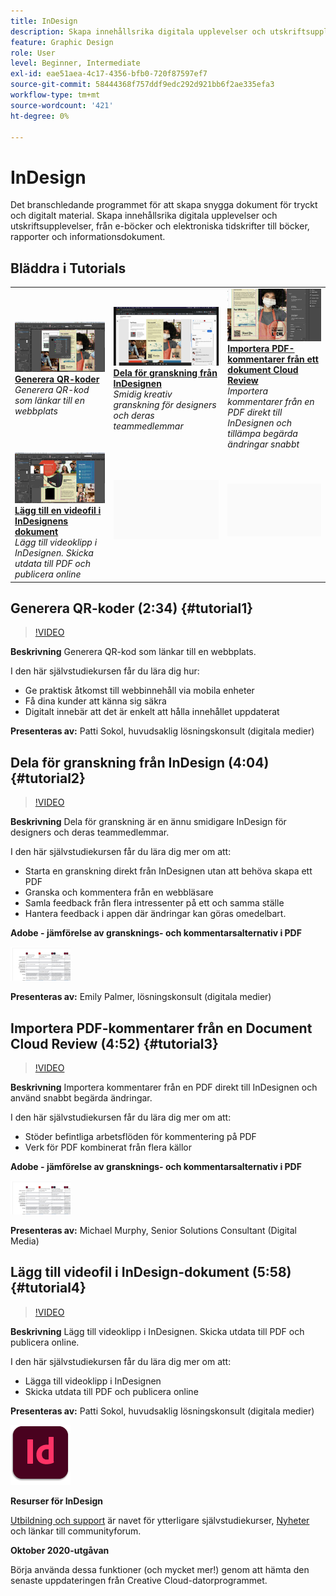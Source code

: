 ```yaml
---
title: InDesign
description: Skapa innehållsrika digitala upplevelser och utskriftsupplevelser, från e-böcker och elektroniska tidskrifter till böcker, rapporter och informationsdokument
feature: Graphic Design
role: User
level: Beginner, Intermediate
exl-id: eae51aea-4c17-4356-bfb0-720f87597ef7
source-git-commit: 58444368f757ddf9edc292d921bb6f2ae335efa3
workflow-type: tm+mt
source-wordcount: '421'
ht-degree: 0%

---
```


# InDesign

Det branschledande programmet för att skapa snygga dokument för tryckt och digitalt material. Skapa innehållsrika digitala upplevelser och utskriftsupplevelser, från e-böcker och elektroniska tidskrifter till böcker, rapporter och informationsdokument.

## Bläddra i Tutorials

<table style="table-layout:fixed">
<tr>
 <td>
    <a href="indesign.md#tutorial1">
        <img alt="Generera QR-koder" src="../assets/InDesign_qrCodes_sokol_thumbnail.jpg" />
    </a>
    <div>
    <a href="indesign.md#tutorial1"><strong>Generera QR-koder</strong></a>
    </div>
    <em>Generera QR-kod som länkar till en webbplats</em>
    <br>
  </td>
  <td>
   <a href="indesign.md#tutorial2">
      <img alt="Dela för granskning från InDesign" src="../assets/indesign_shareforreview_palmer_thumbnail.jpg" />
   </a>
    <div>
   <a href="indesign.md#tutorial2"><strong>Dela för granskning från InDesignen</strong></a>
    </div>
    <em>Smidig kreativ granskning för designers och deras teammedlemmar</em>
    <br>
  </td>
  <td>
    <a href="indesign.md#tutorial3">
        <img alt="Importera PDF-kommentarer från ett dokument 
Cloud Review" src="../assets/indesign_pdfcomments_murphy_thumbnail.jpg" />
    </a>
    <div>
    <a href="indesign.md#tutorial3"><strong>Importera PDF-kommentarer från ett dokument 
Cloud Review</strong></a>
    </div>
    <em>Importera kommentarer från en PDF direkt till InDesignen och tillämpa begärda ändringar snabbt</em>
    <br>
  </td>
</tr>
<tr>
<td>
   <a href="indesign.md#tutorial4">
      <img alt="Lägga till videofil i InDesign-dokument" src="../assets/indesign_video_sokol_thumbnail.jpg" />
   </a>
    <div>
   <a href="indesign.md#tutorial4"><strong>Lägg till en videofil i InDesignens dokument</strong></a>
    </div>
    <em>Lägg till videoklipp i InDesignen. Skicka utdata till PDF och publicera online</em>
    <br>
  </td>
 <td>
    <img alt="Avgränsare" src="../assets/Gray_thumbnail.png" />
    <div>
    <br>
 </td>
 <td>
    <img alt="Avgränsare" src="../assets/Gray_thumbnail.png" />
    <div>
    <br>
 </td>
</tr>
</table>

## Generera QR-koder (2:34) {#tutorial1}

>[!VIDEO](https://video.tv.adobe.com/v/326818?hidetitle=true)

**Beskrivning**
Generera QR-kod som länkar till en webbplats.

I den här självstudiekursen får du lära dig hur:
* Ge praktisk åtkomst till webbinnehåll via mobila enheter
* Få dina kunder att känna sig säkra
* Digitalt innebär att det är enkelt att hålla innehållet uppdaterat

**Presenteras av:**
Patti Sokol, huvudsaklig lösningskonsult (digitala medier)

## Dela för granskning från InDesign (4:04) {#tutorial2}

>[!VIDEO](https://video.tv.adobe.com/v/326824?hidetitle=true)

**Beskrivning**
Dela för granskning är en ännu smidigare InDesign för designers och deras teammedlemmar.

I den här självstudiekursen får du lära dig mer om att:
* Starta en granskning direkt från InDesignen utan att behöva skapa ett PDF
* Granska och kommentera från en webbläsare
* Samla feedback från flera intressenter på ett och samma ställe
* Hantera feedback i appen där ändringar kan göras omedelbart.

**Adobe - jämförelse av gransknings- och kommentarsalternativ i PDF**

[![Jämförelsebild](../assets/ComparisonPDF_thumbnail_96.png)](../assets/Adobe_Review_and_Comment_Comparisons.pdf)

**Presenteras av:**
Emily Palmer, lösningskonsult (digitala medier)

## Importera PDF-kommentarer från en Document Cloud Review (4:52) {#tutorial3}

>[!VIDEO](https://video.tv.adobe.com/v/326959?hidetitle=true)

**Beskrivning**
Importera kommentarer från en PDF direkt till InDesignen och använd snabbt begärda ändringar.

I den här självstudiekursen får du lära dig mer om att:
* Stöder befintliga arbetsflöden för kommentering på PDF
* Verk för PDF kombinerat från flera källor

**Adobe - jämförelse av gransknings- och kommentarsalternativ i PDF**

[![Jämförelsebild](../assets/ComparisonPDF_thumbnail_96.png)](../assets/Adobe_Review_and_Comment_Comparisons.pdf)

**Presenteras av:**
Michael Murphy, Senior Solutions Consultant (Digital Media)

## Lägg till videofil i InDesign-dokument (5:58) {#tutorial4}

>[!VIDEO](https://video.tv.adobe.com/v/326757?hidetitle=true)

**Beskrivning**
Lägg till videoklipp i InDesignen. Skicka utdata till PDF och publicera online.

I den här självstudiekursen får du lära dig mer om att:
* Lägga till videoklipp i InDesignen
* Skicka utdata till PDF och publicera online

**Presenteras av:**
Patti Sokol, huvudsaklig lösningskonsult (digitala medier)

![InDesignLogo](../assets/id_appicon_96.png)

**Resurser för InDesign**

[Utbildning och support](https://helpx.adobe.com/support/indesign.html) är navet för ytterligare självstudiekurser, [Nyheter](https://helpx.adobe.com/indesign/user-guide.html/indesign/using/whats-new.ug.html) och länkar till communityforum.

**Oktober 2020-utgåvan**

Börja använda dessa funktioner (och mycket mer!) genom att hämta den senaste uppdateringen från Creative Cloud-datorprogrammet.
